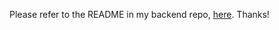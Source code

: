 Please refer to the README in my backend repo, [here](https://github.com/s-blais/react-redux-portfolio-project-birdfeeder-backend). Thanks!